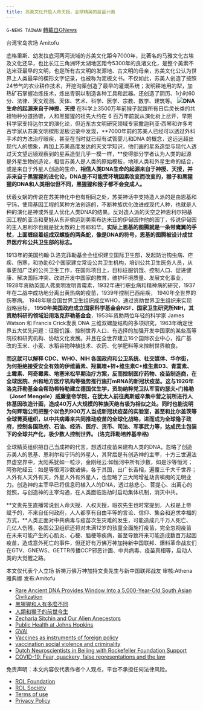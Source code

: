 ```yaml
---
title: 苏美文化开启人命天授，全球精英的疫苗计画
---
```

`G-NEWS TAIWAN` [轉載自GNews](https://gnews.org/zh-hans/1718790/)

台湾宝岛农场 Amitofu

底格里斯、幼发拉底河两河流域的苏美文化距今7000年，比著名的马雅文化古埃及文化还早，也比长江三角洲环太湖地区距今5300年的良渚文化，是整个美索不达米亚最早的文明，也是所有古文明的发源地、古文明的母亲，苏美文化公认为世界上人类最早的楔形文字记录，也被称为泥板文书。不仅如此，苏美人创造了按照24节气的农业耕作技术，开挖沟渠创造了最早的灌溉系统；发明耕地用的犁，加热矿石掌握冶炼技术，炼出青铜以制造各种工具和武器。还创造了阴历、1小时60分、法律、天文观测、天体、艺术、科学、医学、宗教、数学、建筑等。
![](https://assets.gnews.org/wp-content/uploads/2021/12/sumerTablet-400x225-1.jpg)**DNA生命的起源来自于神授、天授**
在科学上3500万年前猴子就跟所有日后灵长类的共祖物种分道扬镳，人和黑猩猩的祖先大约在 6 百万年前就从演化树上岔开，早期科学家支持达尔文的演化论，但近东古文明研究领域专家撒迦利亚·西琴和许多考古学家从苏美文明楔形泥板记录中发现，**7000年前的苏美人已经可以透过外科手术的方法治疗眼疾，甚至在当时就已经有试管婴儿和DNA 的概念，这远远超出现代人的想象，再加上苏美高度发达的天文学知识，他们画的星系造型与现代人透过天文望远镜观察到的星系造型几乎一模一样，**使得部分学者认为人类的起源是外星生物创造论，相信苏美人是人类的原始模板，地球人类和外星生命的结合，或是来自于外星人创造的生命，**相信人类DNA生命的起源来自于神授、天授，并非来自于黑猩猩的进化论，DNA是不可能受环境因素改变而改变的，猴子和黑猩猩的DNA和人类相似但不同，黑猩猩和猴子都不会变成人。**

伏羲女娲的传说在苏美神化中也有相同之处，苏美神话中支持造人派的是由恩基和宁玛，使用基因工程的某种方法创造的，不断种族优化改进成现代人种，也就是人种的演化是神或外星人优化人类DNA的结果。反对造人派的天空之神恩利尔把基因工程的亚当和夏娃从东非偷运到美索布达米亚的伊甸园作他的园丁，传说伊甸园的主人恩利尔也就是犹太教的上帝耶和华。**实际上恩基的图腾就是一条带鹰翼的手杖，上面缠绕着组成双螺旋的两条蛇，像是DNA的符号，恩基的图腾被设计成世界医疗和公共卫生部的标志。**

1913年的美国约翰·D.洛克菲勒基金会组织建立国际卫生部，发起防治钩虫病、疟疾、伤寒，和协助62个国家建立常设公共卫生机构，培训公共卫生医务人员，从事更加广泛的公共卫生工作，在国际项目上，目标征服饥饿、控制人口、促进健康、解决国际冲突、改进开发中国家的教育，维护环境质量、发展文化事业， 1928年资助英国人弗莱明发明青霉素，1932年进行职业病和精神病的研究，1937年在二战中成功地分离出黄热病的疫苗，1939年控制巴西疟疾， 1940年全世界的伤寒病。 1948年联合国世界卫生组织成立WHO，通过资助世界卫生组织来实现战略目标， **1950年美国政府成立国家科学基金会NSF、国家卫生研究所NIH，其资助科研的领域沿用洛克菲勒基金会**，1953年资助两位年轻的科学家 James Watson 和 Francis Crick发表 DNA 三维双螺旋结构的多项研究，1963年确定世界五大优先问题：征服饥饿、控制世界人口、有选择的加强开发中国家的某些高等院校和研究机构、协助文化发展。并且在全世界建立16个国际农业中心，推广基改的玉米、小麦、水稻谷物种植技术、农药、化学肥料等来控制世界粮食。

**而这就可以解释 CDC、WHO、NIH 各国政府和公卫系统、社交媒体、华尔街，为何拒绝接受安全有效的伊维菌素、羟氯喹+锌+维生素C+维生素D3、青蒿素、土霉素、阿奇霉素、地塞米松早期治疗方案，反而控制医疗药物、疫苗制造商，在全球医院、州和地方医疗机构等强势推行施打mRNA的新冠状疫苗。这与1926年洛克菲勒基金会帮助希特勒建立德国优生学，资助纳粹党卫队军官约瑟夫•门格勒（Josef Mengele）威廉皇帝学院，在犹太人前往奥斯威辛集中营之前所进行人体基因改造计画，造成40万人大规模的种族灭绝有极为相似之处。同时也能说明为何辉瑞公司把整个以色列900万人当成新冠状疫苗的实验室，甚至和比尔盖茨等全球菁英组织，以中共病毒来共同推动疫苗的全球化战略，进而成为全球隐子政府，控制各国政府、石油、经济、医疗、货币、司法、军事武力等，达成民主包装下的全球共产化，极少数人控制世界。 (洛克菲勒培养基辛格)**

全球精英组织把自己当成神的代言，想透过疫苗来建构人类的DNA，忽略了创造苏美人的恩基、恩利尔和宁玛的外星人，其背后是有创造神的主宰，十方三世遍法界虚空界中，太阳系犹如一粒沙，金刚经云:如恒河中所有沙数，如是沙等恒河；阿弥陀经云︰如是等恒河沙数诸佛，各于其国，出广长舌相，遍覆三千大千世界；人外有人天外有天，外星人外有外星人，也忽略了三大阿增祉劫贪嗔痴的无明业力。创造神的主宰早已将信息码植入人的DNA，透过慈悲心、菩提心、出离心的觉照，与创造神的主宰沟通，在人类面临浩劫时启动集体机制，消灭中共。

**文贵先生直播常说到人命天授、人权天授，班农先生也时常提到，人权是上帝赋予的，不来自任何政府，人人都享有自由平等的言论、信仰、集会和追求幸福的方式，**人类正面对中共病毒与疫苗次生灾难的发生，可能造成几千万人死亡、几亿人伤残，各国公卫组织还将对未满12岁的孩童全面施打疫苗，完全忽视疫苗在未来可能产生的心肌炎、心梗、脑梗等疾病，甚至导致将来可能造成数百万起因疫苗，造成意外死亡的事件，但还好有万佛万神加持新中国联邦、爆料革命战友们在GTV、GNEWS、GETTR传播CCP邪恶计画、中共病毒、疫苗真相等，启动人类的大觉醒之路。

本文仅代表个人立场
祈祷万佛万神加持文贵先生与新中国联邦战友
审核:Athena雅典娜 发布:Amitofu

- [Rare Ancient DNA Provides Window Into a 5,000-Year-Old South Asian Civilization](https://www.smithsonianmag.com/science-nature/rare-ancient-dna-south-asia-reveals-complexities-little-known-civilization-180973053/)
- [黑猩猩和人有多麼不同](https://www.ntuh.gov.tw/gene-lab-mollab/Fpage.action?muid=4035&amp;fid=3853)
- [人類和猴子的前世今生](https://www.scimonth.com.tw/archives/2169)
- [Zecharia Sitchin and Our Alien Anecestors](https://u.osu.edu/vanzandt/2019/03/01/zecharia-sitchin-and-our-alien-anecestors/)
- [Public Health at Johns Hopkins](https://rockfound.rockarch.org/public-health-at-johns-hopkins)
- [GVAI](https://www.gavi.org/investing-gavi/funding/donor-profiles/rockefeller-foundation)
- [Vaccines as instruments of foreign policy](https://www.ncbi.nlm.nih.gov/pmc/articles/PMC1084093/)
- [vaccination social violence and criminality](https://1filedownload.com/wp-content/uploads/2019/12/Vaccination-Social-Violence-And-Criminality.pdf)
- [Dutch Neuroscientists in Beijing with Rockefeller Foundation Support](https://worldneurologyonline.com/article/dutch-neuroscientists-in-beijing-with-rockefeller-foundation-support/)
- [COVID-19: Fear, quackery, false representations and the law](https://www.ncbi.nlm.nih.gov/pmc/articles/PMC7351412/)


 

免责声明：本文内容仅代表作者个人观点，平台不承担任何法律风险。

- [ROL Foundation](https://rolfoundation.org/)
- [ROL Society](https://rolsociety.org/)
- [Terms of use](https://gnews.org/terms-of-use-3/)
- [Privacy Policy](https://gnews.org/privacy-policy/)
